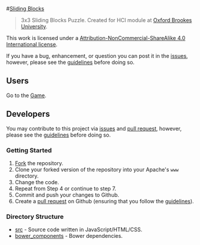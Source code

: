 #[Sliding Blocks](http://ryansmith94.github.io/react-blocks/src)
> 3x3 Sliding Blocks Puzzle. Created for HCI module at [Oxford Brookes University](brookes.ac.uk).

This work is licensed under a [Attribution-NonCommercial-ShareAlike 4.0 International
license](https://gist.githubusercontent.com/ryansmith94/b947ee33d7bfffff9d16/raw/bcd4b00739543c4a215a1f60538d899e2c22cdfd/BY-NC-SA.txt).

If you have a bug, enhancement, or question you can post it in the [issues](/issues), however, please see the [guidelines](/contributing.md) before doing so.

## Users
Go to the [Game](http://ryansmith94.github.io/react-blocks/src).

## Developers
You may contribute to this project via [issues](/issues) and [pull request](/pulls), however, please see the [guidelines](/contributing.md) before doing so.

### Getting Started
1. [Fork](/fork) the repository.
2. Clone your forked version of the repository into your Apache's `www` directory.
3. Change the code.
4. Repeat from Step 4 or continue to step 7.
5. Commit and push your changes to Github.
6. Create a [pull request](/pulls) on Github (ensuring that you follow the [guidelines](/contributing.md)).

### Directory Structure
- [src](/src) - Source code written in JavaScript/HTML/CSS.
- [bower_components](/bower_components) - Bower dependencies.
